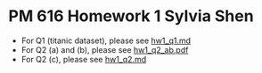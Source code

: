 # PM 616 Homework 1 Sylvia Shen

- For Q1 (titanic dataset), please see [hw1_q1.md](hw1_q1.md)
- For Q2 (a) and (b), please see [hw1_q2_ab.pdf](hw1_q2_ab.pdf)
- For Q2 (c), please see [hw1_q2.md](hw1_q2.md)
